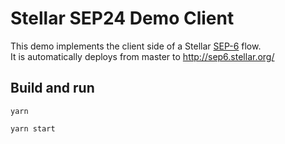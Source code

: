 # Stellar SEP24 Demo Client

This demo implements the client side of a Stellar
[SEP-6](https://github.com/stellar/stellar-protocol/blob/master/ecosystem/sep-0006.md)
flow.  
It is automatically deploys from master to http://sep6.stellar.org/

## Build and run

`yarn`

`yarn start`
